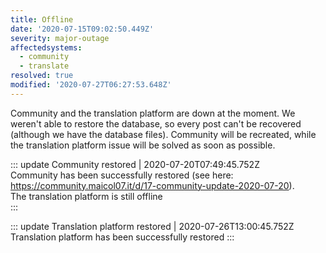 ```yaml
---
title: Offline
date: '2020-07-15T09:02:50.449Z'
severity: major-outage
affectedsystems:
  - community
  - translate
resolved: true
modified: '2020-07-27T06:27:53.648Z'
---
```

Community and the translation platform are down at the moment. We
weren't able to restore the database, so every post can't be recovered
(although we have the database files). Community will be recreated,
while the translation platform issue will be solved as soon as possible.

::: update Community restored | 2020-07-20T07:49:45.752Z  
Community has been successfully restored (see here:
https://community.maicol07.it/d/17-community-update-2020-07-20).  
The translation platform is still offline  
:::

::: update Translation platform restored | 2020-07-26T13:00:45.752Z  
Translation platform has been successfully restored
:::

<!--- language code: en -->
